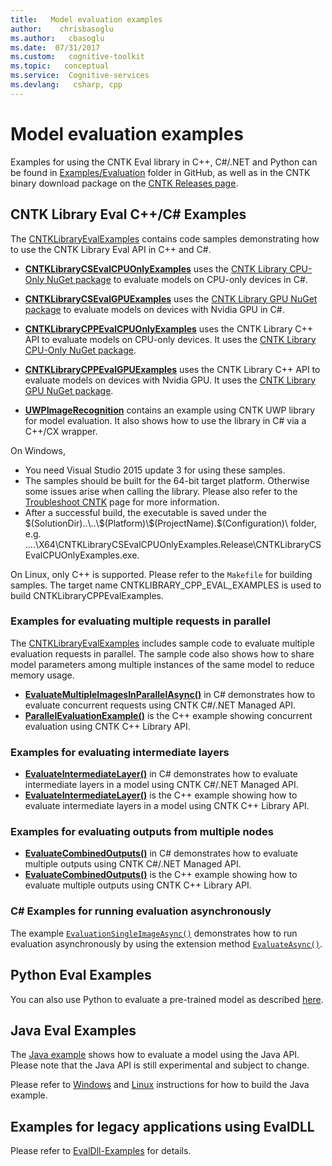 ```yaml
---
title:   Model evaluation examples
author:    chrisbasoglu
ms.author:   cbasoglu
ms.date:  07/31/2017
ms.custom:   cognitive-toolkit
ms.topic:   conceptual
ms.service:  Cognitive-services
ms.devlang:   csharp, cpp
---
```


# Model evaluation examples

Examples for using the CNTK Eval library in C++, C#/.NET and Python can be found in [Examples/Evaluation](https://github.com/Microsoft/CNTK/tree/release/2.2/Examples/Evaluation) folder in GitHub, as well as in the CNTK binary download package on the [CNTK Releases page](https://github.com/Microsoft/CNTK/releases).

## CNTK Library Eval C++/C# Examples
The [CNTKLibraryEvalExamples](https://github.com/Microsoft/CNTK/tree/release/2.2/Examples/Evaluation/CNTKLibraryEvalExamples.sln) contains code samples demonstrating how to use the CNTK Library Eval API in C++ and C#. 
- [**CNTKLibraryCSEvalCPUOnlyExamples**](https://github.com/Microsoft/CNTK/tree/release/2.2/Examples/Evaluation/CNTKLibraryCSEvalCPUOnlyExamples) uses the [CNTK Library CPU-Only NuGet package](https://www.nuget.org/packages/CNTK.CPUOnly) to evaluate models on CPU-only devices in C#. 

- [**CNTKLibraryCSEvalGPUExamples**](https://github.com/Microsoft/CNTK/tree/release/2.2/Examples/Evaluation/CNTKLibraryCSEvalGPUExamples) uses the [CNTK Library GPU NuGet package](https://www.nuget.org/packages/CNTK.GPU) to evaluate models on devices with Nvidia GPU in C#. 
- [**CNTKLibraryCPPEvalCPUOnlyExamples**](https://github.com/Microsoft/CNTK/tree/release/2.2/Examples/Evaluation/CNTKLibraryCPPEvalCPUOnlyExamples) uses the CNTK Library C++ API to evaluate models on CPU-only devices. It uses the [CNTK Library CPU-Only NuGet package](https://www.nuget.org/packages/CNTK.CPUOnly).
- [**CNTKLibraryCPPEvalGPUExamples**](https://github.com/Microsoft/CNTK/tree/release/2.2/Examples/Evaluation/CNTKLibraryCPPEvalGPUExamples) uses the CNTK Library C++ API to evaluate models on devices with Nvidia GPU. It uses the [CNTK Library GPU NuGet package](https://www.nuget.org/packages/CNTK.GPU).

- [**UWPImageRecognition**](https://github.com/Microsoft/CNTK/tree/release/2.2/Examples/Evaluation/UWPImageRecognition) contains an example using CNTK UWP library for model evaluation. It also shows how to use the library in C# via a C++/CX wrapper.

On Windows,
- You need Visual Studio 2015 update 3 for using these samples.
- The samples should be built for the 64-bit target platform. Otherwise some issues arise when calling the library. Please also refer to the [Troubleshoot CNTK](./Troubleshoot-CNTK.md) page for more information.
- After a successful build, the executable is saved under the $(SolutionDir)..\..\$(Platform)\$(ProjectName).$(Configuration)\ folder, e.g. ..\..\X64\CNTKLibraryCSEvalCPUOnlyExamples.Release\CNTKLibraryCSEvalCPUOnlyExamples.exe.
 
On Linux, only C++ is supported. Please refer to the `Makefile` for building samples. The target name CNTKLIBRARY_CPP_EVAL_EXAMPLES is used to build CNTKLibraryCPPEvalExamples.
 
### Examples for evaluating multiple requests in parallel
The [CNTKLibraryEvalExamples](https://github.com/Microsoft/CNTK/tree/release/2.2/Examples/Evaluation/CNTKLibraryEvalExamples.sln) includes sample code to evaluate multiple evaluation requests in parallel. The sample code also shows how to share model parameters among multiple instances of the same model to reduce memory usage.
- [**EvaluateMultipleImagesInParallelAsync()**](https://github.com/Microsoft/CNTK/tree/release/2.2/Examples/Evaluation/CNTKLibraryCSEvalCPUOnlyExamples/CNTKLibraryCSEvalExamples.cs) in C# demonstrates how to evaluate concurrent requests using CNTK C#/.NET Managed API.
- [**ParallelEvaluationExample()**](https://github.com/Microsoft/CNTK/tree/release/2.2/Examples/Evaluation/CNTKLibraryCPPEvalCPUOnlyExamples/CNTKLibraryCPPEvalCPUOnlyExamples.cpp) is the C++ example showing concurrent evaluation using CNTK C++ Library API.

### Examples for evaluating intermediate layers
- [**EvaluateIntermediateLayer()**](https://github.com/Microsoft/CNTK/tree/release/2.2/Examples/Evaluation/CNTKLibraryCSEvalCPUOnlyExamples/CNTKLibraryCSEvalExamples.cs) in C# demonstrates how to evaluate intermediate layers in a model using CNTK C#/.NET Managed API.
- [**EvaluateIntermediateLayer()**](https://github.com/Microsoft/CNTK/tree/release/2.2/Examples/Evaluation/CNTKLibraryCPPEvalCPUOnlyExamples/CNTKLibraryCPPEvalCPUOnlyExamples.cpp) is the C++ example showing how to evaluate intermediate layers in a model using CNTK C++ Library API.

### Examples for evaluating outputs from multiple nodes
- [**EvaluateCombinedOutputs()**](https://github.com/Microsoft/CNTK/tree/release/2.2/Examples/Evaluation/CNTKLibraryCSEvalCPUOnlyExamples/CNTKLibraryCSEvalExamples.cs) in C# demonstrates how to evaluate multiple outputs using CNTK C#/.NET Managed API.
- [**EvaluateCombinedOutputs()**](https://github.com/Microsoft/CNTK/tree/release/2.2/Examples/Evaluation/CNTKLibraryCPPEvalCPUOnlyExamples/CNTKLibraryCPPEvalCPUOnlyExamples.cpp) is the C++ example showing how to evaluate multiple outputs using CNTK C++ Library API.

### C# Examples for running evaluation asynchronously
The example [`EvaluationSingleImageAsync()`](https://github.com/Microsoft/CNTK/tree/release/2.2/Examples/Evaluation/CNTKLibraryCSEvalCPUOnlyExamples/CNTKLibraryCSEvalExamples.cs) demonstrates how to run evaluation asynchronously by using the extension method [`EvaluateAsync()`](https://github.com/Microsoft/CNTK/tree/release/2.2/Examples/Evaluation/CNTKLibraryCSEvalCPUOnlyExamples/CNTKExtensions.cs).

## Python Eval Examples
You can also use Python to evaluate a pre-trained model as described [here](./How-do-I-Evaluate-models-in-Python.md).

## Java Eval Examples
The [Java example](https://github.com/Microsoft/CNTK/tree/release/2.2/Tests/EndToEndTests/EvalClientTests/JavaEvalTest) shows how to evaluate a model using the Java API. Please note that the Java API is still experimental and subject to change.

Please refer to [Windows](./CNTK-Library-Evaluation-on-Windows.md#using-java) and [Linux](./CNTK-Library-Evaluation-on-Linux.md#using-java) instructions for how to build the Java example.

## Examples for legacy applications using EvalDLL

Please refer to [EvalDll-Examples](./Archive/EvalDll-Examples.md) for details.
